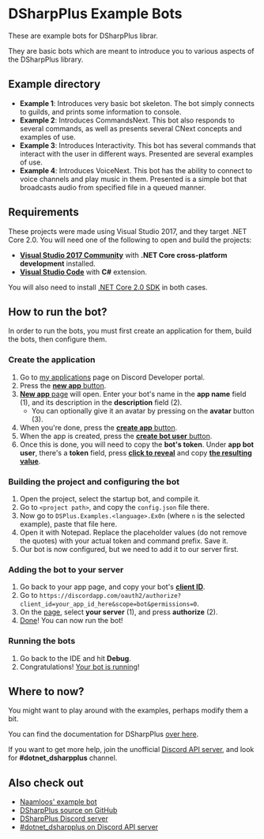 # DSharpPlus Example Bots

These are example bots for DSharpPlus librar.

They are basic bots which are meant to introduce you to various aspects of the DSharpPlus library.

## Example directory

* **Example 1**: Introduces very basic bot skeleton. The bot simply connects to guilds, and prints some information to console.
* **Example 2**: Introduces CommandsNext. This bot also responds to several commands, as well as presents several CNext concepts and examples of use.
* **Example 3**: Introduces Interactivity. This bot has several commands that interact with the user in different ways. Presented are several examples of use.
* **Example 4**: Introduces VoiceNext. This bot has the ability to connect to voice channels and play music in them. Presented is a simple bot that broadcasts audio from specified file in a queued manner.

## Requirements

These projects were made using Visual Studio 2017, and they target .NET Core 2.0. You will need one of the following to open and build the projects:

* [**Visual Studio 2017 Community**](https://www.visualstudio.com/thank-you-downloading-visual-studio/?sku=Community&rel=15) with **.NET Core cross-platform development** installed.
* [**Visual Studio Code**](https://code.visualstudio.com/download) with **C#** extension.

You will also need to install [.NET Core 2.0 SDK](https://www.microsoft.com/net/download/core) in both cases.

## How to run the bot?

In order to run the bots, you must first create an application for them, build the bots, then configure them.

### Create the application

1. Go to [my applications](https://discordapp.com/developers/applications/me) page on Discord Developer portal.
2. Press the [**new app** button](http://i.imgur.com/IVsPyNw.png).
3. [**New app** page](http://i.imgur.com/3mrEG9x.png) will open. Enter your bot's name in the **app name** field (1), and its description in the **description** field (2).
   * You can optionally give it an avatar by pressing on the **avatar** button (3).
4. When you're done, press the [**create app** button](http://i.imgur.com/ur3HFng.png).
5. When the app is created, press the [**create bot user** button](http://i.imgur.com/b69CHy7.png).
6. Once this is done, you will need to copy the **bot's token**. Under **app bot user**, there's a **token** field, press [**click to reveal**](http://i.imgur.com/00b4Nt8.png) and copy [**the resulting value**](http://i.imgur.com/Lt2uhcN.png).

### Building the project and configuring the bot

1. Open the project, select the startup bot, and compile it.
2. Go to `<project path>`, and copy the `config.json` file there.
3. Now go to `DSPlus.Examples.<language>.Ex0n` (where `n` is the selected example), paste that file here.
4. Open it with Notepad. Replace the placeholder values (do not remove the quotes) with your actual token and command prefix. Save it.
5. Our bot is now configured, but we need to add it to our server first.

### Adding the bot to your server

1. Go back to your app page, and copy your bot's [**client ID**](http://i.imgur.com/NuAPpoY.png).
2. Go to `https://discordapp.com/oauth2/authorize?client_id=your_app_id_here&scope=bot&permissions=0`.
3. On the [page](http://i.imgur.com/QeH0o5S.png), select **your server** (1), and press **authorize** (2).
4. [Done](http://i.imgur.com/LF1gpm2.png)! You can now run the bot!

### Running the bots

1. Go back to the IDE and hit **Debug**.
2. Congratulations! [Your bot is running](http://i.imgur.com/VXpCt1P.png)!

## Where to now?

You might want to play around with the examples, perhaps modify them a bit.

You can find the documentation for DSharpPlus [over here](https://dsharpplus.emzi0767.com/).

If you want to get more help, join the unofficial [Discord API server](https://discord.gg/discord-api), and look for **#dotnet_dsharpplus** channel.

## Also check out

* [Naamloos' example bot](https://github.com/NaamloosDT/DSharpPlus-example)
* [DSharpPlus source on GitHub](https://github.com/NaamloosDT/DSharpPlus)
* [DSharpPlus Discord server](https://discord.gg/0oZpaYcAjfvkDuE4)
* [#dotnet_dsharpplus on Discord API server](https://discord.gg/N4WeVd)
